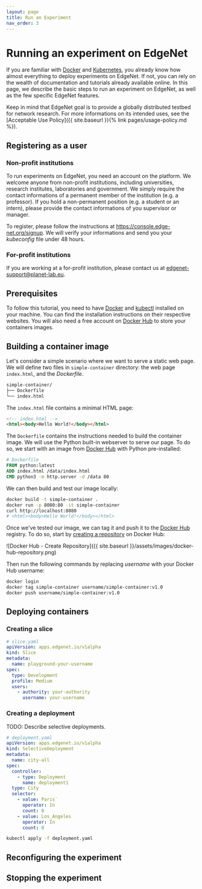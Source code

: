 ```yaml
---
layout: page
title: Run an Experiment
nav_order: 3
---
```


# Running an experiment on EdgeNet

If you are familiar with [Docker](https://www.docker.com/) and [Kubernetes](https://kubernetes.io/),
you already know how almost everything to deploy experiments on EdgeNet.
If not, you can rely on the wealth of documentation and tutorials already available online.
In this page, we describe the basic steps to run an experiment on EdgeNet, as well as the few specific EdgeNet features.

Keep in mind that EdgeNet goal is to provide a globally distributed testbed for network research.
For more informations on its intended uses, see the [Acceptable Use Policy]({{ site.baseurl }}{% link pages/usage-policy.md %}).

## Registering as a user

### Non-profit institutions

To run experiments on EdgeNet, you need an account on the platform.
We welcome anyone from non-profit institutions, including universities, research institutes, laboratories and government.
We simply require the contact informations of a permanent member of the institution (e.g. a professor).
If you hold a non-permanent position (e.g. a student or an intern), please provide the contact informations of you supervisor or manager.

To register, please follow the instructions at <https://console.edge-net.org/signup>.
We will verify your informations and send you your _kubeconfig_ file under 48 hours.

### For-profit institutions

If you are working at a for-profit institution, please contact us at <edgenet-support@planet-lab.eu>.

## Prerequisites

To follow this tutorial, you need to have [Docker](https://www.docker.com/) and [kubectl](https://kubernetes.io/docs/tasks/tools/install-kubectl/)
installed on your machine.
You can find the installation instructions on their respective websites.
You will also need a free account on [Docker Hub](https://hub.docker.com/) to store your containers images.

## Building a container image

Let's consider a simple scenario where we want to serve a static web page.
We will define two files in `simple-container` directory: the web page `index.html`, and the _Dockerfile_.

```bash
simple-container/
├── Dockerfile
└── index.html
```

The `index.html` file contains a minimal HTML page:
```html
<!-- index.html -->
<html><body>Hello World!</body></html>
```

The `Dockerfile` contains the instructions needed to build the container image.
We will use the Python built-in webserver to serve our page.
To do so, we start with an image from [Docker Hub](https://hub.docker.com/) with Python pre-installed:
```dockerfile
# Dockerfile
FROM python:latest
ADD index.html /data/index.html
CMD python3 -m http.server -d /data 80
```

We can then build and test our image locally:
```bash
docker build -t simple-container .
docker run -p 8080:80 -it simple-container
curl http://localhost:8080
# <html><body>Hello World!</body></html>
```

Once we've tested our image, we can tag it and push it to the [Docker Hub](https://hub.docker.com/) registry.
To do so, start by [creating a repository](https://hub.docker.com/repository/create) on Docker Hub:

![Docker Hub - Create Repository]({{ site.baseurl }}/assets/images/docker-hub-repository.png)

Then run the following commands by replacing _username_ with your Docker Hub username:
```bash
docker login
docker tag simple-container username/simple-container:v1.0
docker push username/simple-container:v1.0
```


## Deploying containers

### Creating a slice

```yaml
# slice.yaml
apiVersion: apps.edgenet.io/v1alpha
kind: Slice
metadata:
  name: playground-your-username
spec:
  type: Development
  profile: Medium
  users:
    - authority: your-authority
      username: your-username
```

### Creating a deployment

TODO: Describe selective deployments.

```yaml
# deployment.yaml
apiVersion: apps.edgenet.io/v1alpha
kind: SelectiveDeployment
metadata:
  name: city-all
spec:
  controller:
    - type: Deployment
      name: deployment1
  type: City
  selector:
    - value: Paris`
      operator: In
      count: 0
    - value: Los_Angeles
      operator: In
      count: 0
```

```bash
kubectl apply -f deployment.yaml
```

## Reconfiguring the experiment

## Stopping the experiment
